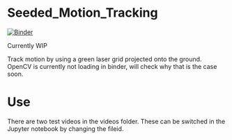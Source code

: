 # Seeded_Motion_Tracking
[![Binder](https://mybinder.org/badge_logo.svg)](https://mybinder.org/v2/gh/jerryvarghese1/Seeded_Motion_Tracking/main)

Currently WIP

Track motion by using a green laser grid projected onto the ground. OpenCV is currently not loading in binder, will check why that is the case soon.

# Use
There are two test videos in the videos folder. These can be switched in the Jupyter notebook by changing the fileid.
